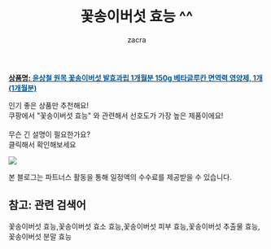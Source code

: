 ﻿---
layout: post
title:  "꽃송이버섯 효능 ^^"
author: zacra
categories: [ 아이템 ]
tags: [꽃송이버섯 효능,꽃송이버섯 효소 효능,꽃송이버섯 피부 효능,꽃송이버섯 추출물 효능,꽃송이버섯 분말 효능]
image: https://static.coupangcdn.com/image/vendor_inventory/e2d2/c5788e1abd3b8c88779382cd8ed3747497cc03e27445e603aea18ce2afb0.jpg 
description: "쿠팡에서 꽃송이버섯 효능 관련 키워드로 가장 고객 선호도가 높은 제품이랍니다."
rating: 4.5
---

<a href="https://link.coupang.com/re/AFFSDP?lptag=AF8407795&pageKey=2112062822&itemId=3587633917&vendorItemId=71573424082&traceid=V0-153-b73b806eec0959cd"><b>상품명: <font color='#01579B'>윤상철 원목 꽃송이버섯 발효과립 1개월분 150g 베타글루칸 면역력 영양제, 1개 (1개월분)</font></b></a>

인기 좋은 상품만 추천해요!<br/>
쿠팡에서 "꽃송이버섯 효능" 와 관련해서 선호도가 가장 높은 제품이에요!<br/><br/>
무슨 긴 설명이 필요한가요?  
클릭해서 확인해보세요


<a href="https://link.coupang.com/re/AFFSDP?lptag=AF8407795&pageKey=2112062822&itemId=3587633917&vendorItemId=71573424082&traceid=V0-153-b73b806eec0959cd"><img src="https://thumbnail7.coupangcdn.com/thumbnails/remote/q89/image/vendor_inventory/68d1/87f901707160461a6e108e7e1fb0c6f55934ccc4de7ee5620cf5fb145c1c.jpg"></a> 

본 블로그는 파트너스 활동을 통해 일정액의 수수료를 제공받을 수 있습니다.

## 참고: 관련 검색어    
꽃송이버섯 효능,꽃송이버섯 효소 효능,꽃송이버섯 피부 효능,꽃송이버섯 추출물 효능,꽃송이버섯 분말 효능
